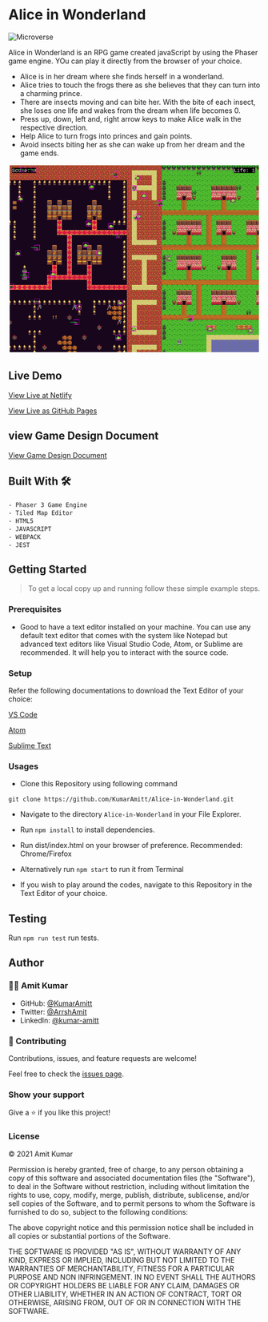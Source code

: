 # Alice in Wonderland

![Microverse](https://img.shields.io/badge/-Microverse-6F23FF?style=for-the-badge)

Alice in Wonderland is an RPG game created javaScript by using the Phaser game engine.
YOu can play it directly from the browser of your choice.

- Alice is in her dream where she finds herself in a wonderland.
- Alice tries to touch the frogs there as she believes that they can turn into a charming prince.
- There are insects moving and can bite her. With the bite of each insect, she loses one life and wakes from the dream when life becomes 0.
- Press up, down, left and, right arrow keys to make Alice walk in the respective direction.
- Help Alice to turn frogs into princes and gain points.
- Avoid insects biting her as she can wake up from her dream and the game ends.


![screenshot](./src/assets/screenshots/mk1.png)


## Live Demo

[View Live at Netlify](https://alice-in-wonderland-rpg.netlify.app/)

[View Live as GitHub Pages](https://kumaramitt.github.io/Alice-in-Wonderland/)

## view Game Design Document

[View Game Design Document](./GameDesignDocument.md)

## Built With 🛠

```
- Phaser 3 Game Engine
- Tiled Map Editor
- HTML5
- JAVASCRIPT
- WEBPACK
- JEST
```

## Getting Started

> To get a local copy up and running follow these simple example steps.

### Prerequisites

- Good to have a text editor installed on your machine. You can use any default text editor that comes with the system like Notepad but advanced text editors like Visual Studio Code, Atom, or Sublime are recommended. It will help you to
  interact with the source code.

### Setup

Refer the following documentations to download the Text Editor of your choice:

[VS Code](https://code.visualstudio.com/)

[Atom](https://atom.io/)

[Sublime Text](https://www.sublimetext.com/)

### Usages
- Clone this Repository using following command

<pre><code>git clone https://github.com/KumarAmitt/Alice-in-Wonderland.git</code></pre>

- Navigate to the directory `Alice-in-Wonderland` in your File Explorer.

- Run `npm install` to install dependencies.

- Run dist/index.html on your browser of preference. Recommended: Chrome/Firefox

- Alternatively run `npm start` to run it from Terminal

- If you wish to play around the codes, navigate to this Repository in the Text Editor of your choice.

## Testing
Run `npm run test` run tests.

## Author

### 👨‍💻 Amit Kumar

- GitHub: [@KumarAmitt](https://github.com/KumarAmitt)
- Twitter: [@ArrshAmit](https://twitter.com/ArrshAmitt)
- LinkedIn: [@kumar-amitt](https://www.linkedin.com/in/kumar-amitt)

### 🤝 Contributing

Contributions, issues, and feature requests are welcome!

Feel free to check the [issues page](https://github.com/KumarAmitt/Alice-in-Wonderland/issues).

### Show your support

Give a ⭐️ if you like this project!

### License

&copy; 2021 Amit Kumar

Permission is hereby granted, free of charge, to any person obtaining a copy
of this software and associated documentation files (the "Software"), to deal
in the Software without restriction, including without limitation the rights
to use, copy, modify, merge, publish, distribute, sublicense, and/or sell
copies of the Software, and to permit persons to whom the Software is
furnished to do so, subject to the following conditions:

The above copyright notice and this permission notice shall be included in all
copies or substantial portions of the Software.

THE SOFTWARE IS PROVIDED "AS IS", WITHOUT WARRANTY OF ANY KIND, EXPRESS OR
IMPLIED, INCLUDING BUT NOT LIMITED TO THE WARRANTIES OF MERCHANTABILITY,
FITNESS FOR A PARTICULAR PURPOSE AND NON INFRINGEMENT. IN NO EVENT SHALL THE
AUTHORS OR COPYRIGHT HOLDERS BE LIABLE FOR ANY CLAIM, DAMAGES OR OTHER
LIABILITY, WHETHER IN AN ACTION OF CONTRACT, TORT OR OTHERWISE, ARISING FROM,
OUT OF OR IN CONNECTION WITH THE SOFTWARE.
